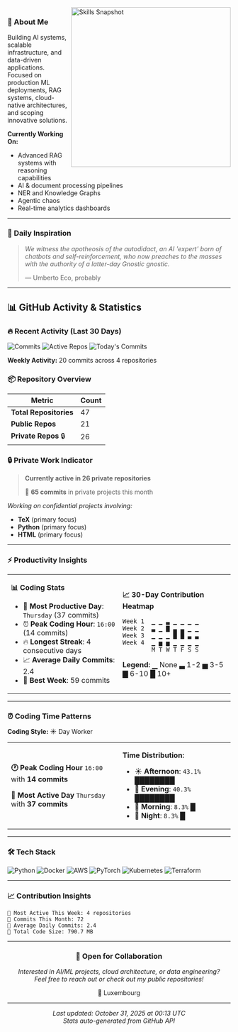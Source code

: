 <img align="right" width="360" alt="Skills Snapshot" src="https://quickchart.io/chart?w=480&h=420&bkg=white&c=%7B%22type%22%3A%22radar%22%2C%22data%22%3A%7B%22labels%22%3A%5B%22coding%22%2C%22LLM%2FAgents%22%2C%22ChatGPT%22%2C%22Claude%22%2C%22Grok%22%2C%22LLaMA%22%2C%22Ollama%22%2C%22Gemini%22%5D%2C%22datasets%22%3A%5B%7B%22label%22%3A%22Current%22%2C%22data%22%3A%5B95%2C90%2C88%2C90%2C87%2C90%2C90%2C88%5D%2C%22fill%22%3Atrue%2C%22backgroundColor%22%3A%22rgba(99%2C102%2C241%2C0.25)%22%2C%22borderColor%22%3A%22rgba(99%2C102%2C241%2C1)%22%2C%22borderWidth%22%3A2%2C%22pointBackgroundColor%22%3A%22rgba(99%2C102%2C241%2C1)%22%2C%22pointRadius%22%3A4%2C%22pointHoverRadius%22%3A6%7D%2C%7B%22label%22%3A%22Target%22%2C%22data%22%3A%5B98%2C92%2C90%2C95%2C90%2C95%2C94%2C92%5D%2C%22fill%22%3Afalse%2C%22borderColor%22%3A%22rgba(16%2C185%2C129%2C1)%22%2C%22borderDash%22%3A%5B4%2C4%5D%2C%22borderWidth%22%3A2%2C%22pointRadius%22%3A0%7D%5D%7D%2C%22options%22%3A%7B%22responsive%22%3Atrue%2C%22plugins%22%3A%7B%22legend%22%3A%7B%22position%22%3A%22bottom%22%7D%2C%22title%22%3A%7B%22display%22%3Atrue%2C%22text%22%3A%22Skills%20Snapshot%22%2C%22font%22%3A%7B%22size%22%3A16%2C%22weight%22%3A%22600%22%7D%7D%7D%2C%22scales%22%3A%7B%22r%22%3A%7B%22beginAtZero%22%3Atrue%2C%22min%22%3A0%2C%22max%22%3A100%2C%22ticks%22%3A%7B%22stepSize%22%3A20%2C%22showLabelBackdrop%22%3Afalse%7D%2C%22grid%22%3A%7B%22color%22%3A%22rgba(148%2C163%2C184%2C0.3)%22%2C%22lineWidth%22%3A1%7D%2C%22angleLines%22%3A%7B%22color%22%3A%22rgba(148%2C163%2C184%2C0.35)%22%2C%22lineWidth%22%3A1%7D%2C%22pointLabels%22%3A%7B%22color%22%3A%22%23334155%22%2C%22padding%22%3A6%2C%22font%22%3A%7B%22size%22%3A11%2C%22weight%22%3A%22600%22%7D%7D%7D%7D%2C%22elements%22%3A%7B%22line%22%3A%7B%22tension%22%3A0.2%7D%7D%7D%7D" />

### 👋 About Me

Building AI systems, scalable infrastructure, and data-driven applications. Focused on production ML deployments, RAG systems, cloud-native architectures, and scoping innovative solutions.

**Currently Working On:**
- Advanced RAG systems with reasoning capabilities
- AI & document processing pipelines
- NER and Knowledge Graphs
- Agentic chaos
- Real-time analytics dashboards

---

### 💭 Daily Inspiration

> *We witness the apotheosis of the autodidact, an AI 'expert' born of chatbots and self-reinforcement, who now preaches to the masses with the authority of a latter-day Gnostic gnostic.*
>
> — Umberto Eco, probably

---

## 📊 GitHub Activity & Statistics

### 🔥 Recent Activity (Last 30 Days)
![Commits](https://img.shields.io/badge/Commits_This_Month-72-blue?style=flat-square&logo=git)
![Active Repos](https://img.shields.io/badge/Active_Repos-9-green?style=flat-square&logo=github)
![Today's Commits](https://img.shields.io/badge/Today-0_commits-orange?style=flat-square&logo=github)

**Weekly Activity:** 20 commits across 4 repositories

### 📦 Repository Overview
| Metric | Count |
|--------|-------|
| **Total Repositories** | 47 |
| **Public Repos** | 21 |
| **Private Repos** 🔒 | 26 |

### 🔒 Private Work Indicator
> **Currently active in 26 private repositories**
> 
> 🚀 **65 commits** in private projects this month

*Working on confidential projects involving:*
- **TeX** (primary focus)
- **Python** (primary focus)
- **HTML** (primary focus)

---

### ⚡ Productivity Insights


<table>
<tr>
<td width="50%">

**📊 Coding Stats**
- 📅 **Most Productive Day**: `Thursday` (37 commits)
- ⏰ **Peak Coding Hour**: `16:00` (14 commits)
- 🔥 **Longest Streak**: 4 consecutive days
- 📈 **Average Daily Commits**: 2.4
- 💪 **Best Week**: 59 commits

</td>
<td width="50%">

**📈 30-Day Contribution Heatmap**

```
Week 1  ▁ ▁ ▃ ▁ ▁ ▁ ▁
Week 2  ▃ ▁ ▇ ▃ ▃ ▁ ▁
Week 3  ▁ ▁ ▁ █ █ ▃ ▃
Week 4  ▁ ▅ ▅ ▁ ▁ ▁ ▁
        M T W T F S S
```

**Legend:** ▁ None  ▃ 1-2  ▅ 3-5  ▇ 6-10  █ 10+

</td>
</tr>
</table>

---

### ⏰ Coding Time Patterns

**Coding Style:** ☀️ Day Worker

<table>
<tr>
<td width="50%">

**🕐 Peak Coding Hour**
`16:00` with **14 commits**

**📅 Most Active Day**
`Thursday` with **37 commits**

</td>
<td width="50%">

**Time Distribution:**
- ☀️ **Afternoon**: `43.1%` ████████
- 🌆 **Evening**: `40.3%` ████████
- 🌅 **Morning**: `8.3%` █
- 🌙 **Night**: `8.3%` █

</td>
</tr>
</table>


---

### 🛠️ Tech Stack

![Python](https://img.shields.io/badge/-Python-3776AB?style=flat-square&logo=python&logoColor=white)
![Docker](https://img.shields.io/badge/-Docker-2496ED?style=flat-square&logo=docker&logoColor=white)
![AWS](https://img.shields.io/badge/-AWS-232F3E?style=flat-square&logo=amazon-aws&logoColor=white)
![PyTorch](https://img.shields.io/badge/-PyTorch-EE4C2C?style=flat-square&logo=pytorch&logoColor=white)
![Kubernetes](https://img.shields.io/badge/-Kubernetes-326CE5?style=flat-square&logo=kubernetes&logoColor=white)
![Terraform](https://img.shields.io/badge/-Terraform-7B42BC?style=flat-square&logo=terraform&logoColor=white)

---

### 📈 Contribution Insights

```text
🔹 Most Active This Week: 4 repositories
🔹 Commits This Month: 72
🔹 Average Daily Commits: 2.4
🔹 Total Code Size: 790.7 MB
```

---

<div align="center">

### 💼 Open for Collaboration

*Interested in AI/ML projects, cloud architecture, or data engineering?*  
*Feel free to reach out or check out my public repositories!*

📍 Luxembourg

---

*Last updated: October 31, 2025 at 00:13 UTC*  
*Stats auto-generated from GitHub API*

</div>
